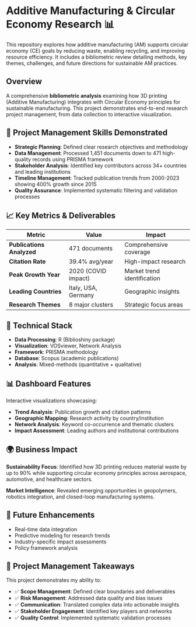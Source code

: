 # Additive Manufacturing & Circular Economy Research 📊

This repository explores how additive manufacturing (AM) supports circular economy (CE) goals by reducing waste, enabling recycling, and improving resource efficiency. It includes a bibliometric review detailing methods, key themes, challenges, and future directions for sustainable AM practices.

## Overview
A comprehensive **bibliometric analysis** examining how 3D printing (Additive Manufacturing) integrates with Circular Economy principles for sustainable manufacturing. This project demonstrates end-to-end research project management, from data collection to interactive visualization.

## 🎯 Project Management Skills Demonstrated
- **Strategic Planning**: Defined clear research objectives and methodology
- **Data Management**: Processed 1,451 documents down to 471 high-quality records using PRISMA framework
- **Stakeholder Analysis**: Identified key contributors across 34+ countries and leading institutions
- **Timeline Management**: Tracked publication trends from 2000-2023 showing 400% growth since 2015
- **Quality Assurance**: Implemented systematic filtering and validation processes

## 📈 Key Metrics & Deliverables

| Metric | Value | Impact |
|--------|--------|---------|
| **Publications Analyzed** | 471 documents | Comprehensive coverage |
| **Citation Rate** | 39.4% avg/year | High-impact research |
| **Peak Growth Year** | 2020 (COVID impact) | Market trend identification |
| **Leading Countries** | Italy, USA, Germany | Geographic insights |
| **Research Themes** | 8 major clusters | Strategic focus areas |

## 🔧 Technical Stack
- **Data Processing**: R (Biblioshiny package)
- **Visualization**: VOSviewer, Network Analysis
- **Framework**: PRISMA methodology
- **Database**: Scopus (academic publications)
- **Analysis**: Mixed-methods (quantitative + qualitative)

## 📊 Dashboard Features
Interactive visualizations showcasing:
- **Trend Analysis**: Publication growth and citation patterns
- **Geographic Mapping**: Research activity by country/institution
- **Network Analysis**: Keyword co-occurrence and thematic clusters
- **Impact Assessment**: Leading authors and institutional contributions

## 🌍 Business Impact
**Sustainability Focus**: Identified how 3D printing reduces material waste by up to 90% while supporting circular economy principles across aerospace, automotive, and healthcare sectors.

**Market Intelligence**: Revealed emerging opportunities in geopolymers, robotics integration, and closed-loop manufacturing systems.

## 🚀 Future Enhancements
- Real-time data integration
- Predictive modeling for research trends
- Industry-specific impact assessments
- Policy framework analysis

## 🎯 Project Management Takeaways
This project demonstrates my ability to:
- ✅ **Scope Management**: Defined clear boundaries and deliverables
- ✅ **Risk Management**: Addressed data quality and bias issues
- ✅ **Communication**: Translated complex data into actionable insights
- ✅ **Stakeholder Engagement**: Identified key players and networks
- ✅ **Quality Control**: Implemented systematic validation processes
